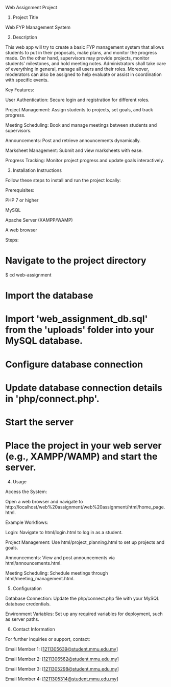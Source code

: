 Web Assignment Project

1. Project Title

Web FYP Management System

2. Description

This web app will try to create a basic FYP management system that allows students to put in their proposals, make plans, and monitor the progress made. On the other hand, supervisors may provide projects, monitor students' milestones, and hold meeting notes. Administrators shall take care of everything in general, manage all users and their roles. Moreover, moderators can also be assigned to help evaluate or assist in coordination with specific events.

Key Features:

User Authentication: Secure login and registration for different roles.

Project Management: Assign students to projects, set goals, and track progress.

Meeting Scheduling: Book and manage meetings between students and supervisors.

Announcements: Post and retrieve announcements dynamically.

Marksheet Management: Submit and view marksheets with ease.

Progress Tracking: Monitor project progress and update goals interactively.

3. Installation Instructions

Follow these steps to install and run the project locally:

Prerequisites:

PHP 7 or higher

MySQL

Apache Server (XAMPP/WAMP)

A web browser

Steps:

# Navigate to the project directory
$ cd web-assignment

# Import the database
# Import 'web_assignment_db.sql' from the 'uploads' folder into your MySQL database.

# Configure database connection
# Update database connection details in 'php/connect.php'.

# Start the server
# Place the project in your web server (e.g., XAMPP/WAMP) and start the server.

4. Usage

Access the System:

Open a web browser and navigate to http://localhost/web%20assignment/web%20assignment/html/home_page.html.

Example Workflows:

Login: Navigate to html/login.html to log in as a student.

Project Management: Use html/project_planning.html to set up projects and goals.

Announcements: View and post announcements via html/announcements.html.

Meeting Scheduling: Schedule meetings through html/meeting_management.html.

5. Configuration

Database Connection: Update the php/connect.php file with your MySQL database credentials.

Environment Variables: Set up any required variables for deployment, such as server paths.


6. Contact Information

For further inquiries or support, contact:

Email Member 1: [1211305639@student.mmu.edu.my]

Email Member 2: [1211306562@student.mmu.edu.my]

Email Member 3: [1211305298@student.mmu.edu.my]

Email Member 4: [1211305314@student.mmu.edu.my]
